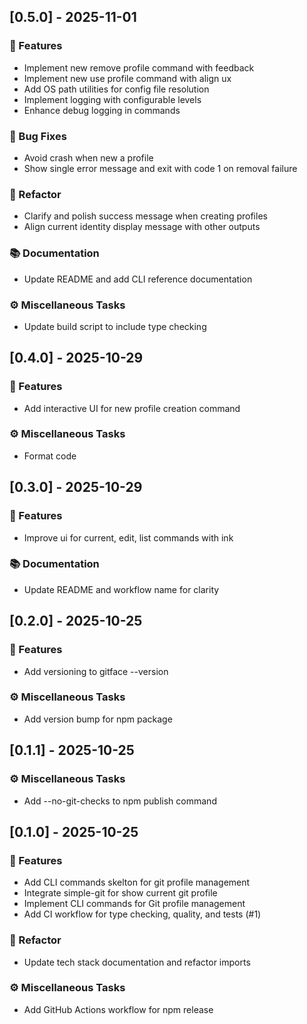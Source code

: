 ## [0.5.0] - 2025-11-01

### 🚀 Features

- Implement new remove profile command with feedback
- Implement new use profile command with align ux
- Add OS path utilities for config file resolution
- Implement logging with configurable levels
- Enhance debug logging in commands

### 🐛 Bug Fixes

- Avoid crash when new a profile
- Show single error message and exit with code 1 on removal failure

### 🚜 Refactor

- Clarify and polish success message when creating profiles
- Align current identity display message with other outputs

### 📚 Documentation

- Update README and add CLI reference documentation

### ⚙️ Miscellaneous Tasks

- Update build script to include type checking
## [0.4.0] - 2025-10-29

### 🚀 Features

- Add interactive UI for new profile creation command

### ⚙️ Miscellaneous Tasks

- Format code
## [0.3.0] - 2025-10-29

### 🚀 Features

- Improve ui for current, edit, list commands with ink

### 📚 Documentation

- Update README and workflow name for clarity
## [0.2.0] - 2025-10-25

### 🚀 Features

- Add versioning to gitface --version

### ⚙️ Miscellaneous Tasks

- Add version bump for npm package
## [0.1.1] - 2025-10-25

### ⚙️ Miscellaneous Tasks

- Add --no-git-checks to npm publish command
## [0.1.0] - 2025-10-25

### 🚀 Features

- Add CLI commands skelton for git profile management
- Integrate simple-git for show current git profile
- Implement CLI commands for Git profile management
- Add CI workflow for type checking, quality, and tests (#1)

### 🚜 Refactor

- Update tech stack documentation and refactor imports

### ⚙️ Miscellaneous Tasks

- Add GitHub Actions workflow for npm release
